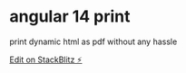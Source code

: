 # angular 14 print

print dynamic html as pdf without any hassle

[Edit on StackBlitz ⚡️](https://stackblitz.com/edit/angular-14-print)